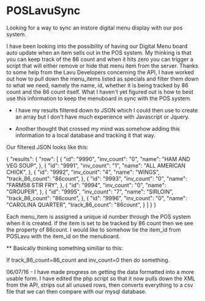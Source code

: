 # POSLavuSync
Looking for a way to sync an instore digital menu display with our pos system.

I have been looking into the possibility of having our Digital Menu board auto update when an item sells out in the POS system.  My thinking is that you can keep track of the 86 count and when it hits zero you can trigger a script that will either remove or hide that menu item from the server.  Thanks to some help from the Lavu Developers concerning the API, I have worked out how to pull down the menu_items listed as specials and filter them down to what we need, namely the name, id, whether it is being tracked by 86 count and the 86 count itself.  What I haven't yet figured out is how to best use this information to keep the menuboard in sync with the POS system.

- I have my results filtered down to JSON which I could then use to create an array but I don't have much experience with Javascript or Jquery.

- Another thought that crossed my mind was somehow adding this information to a local database and tracking it that way.  

Our filtered JSON looks like this:

{
    "results": {
        "row": [
            {
                "id": "9990",
                "inv_count": "0",
                "name": "HAM AND VEG SOUP",
            },
            {
                "id": "9991",
                "inv_count": "1",
                "name": "ALL AMERICAN CHICK",
            },
            {
                "id": "9992",
                "inv_count": "4",
                "name": "WINGS",
                "track_86_count": "86count",
            },
            {
                "id": "9993",
                "inv_count": "0",
                "name": "FARM58 STIR FRY",
            },
            {
                "id": "9994",
                "inv_count": "0",
                "name": "GROUPER",
            },
            {
                "id": "9995",
                "inv_count": "7",
                "name": "SIRLOIN",
                "track_86_count": "86count",
            },
            {
                "id": "9996",
                "inv_count": "0",
                "name": "CAROLINA QUARTER",
                "track_86_count": "86count",
            }
        ]
    }
}

Each menu_item is assigned a unique id number through the POS system when it is created.  If the item is set to be tracked by 86 count then we see the property of 86count.  I would like to somehow tie the item_id from POSLavu with the item_id on the menuboard.


**  Basically thinking something similiar to this:

If track_86_count=86_count and inv_count=0 then do something.

06/07/16 - I have made progress on getting the data formatted into a more usable form.  I have edited the php script so that it now pulls down the XML from the API, strips out all unused rows, then converts everything to a csv file that we can then compare with our mysql database.  
